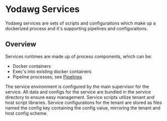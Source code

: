 # Yodawg Services

Yodawg services are sets of scripts and configuraitons which make up a
dockerized process and it's supporting pipelines and configuraitons.

## Overview

Services runtimes are made up of process components, which can be:

 - Docker containers
 - Exec's into existing docker containers
 - Pipeline processes; see [Pipelines](./pipelines.md)

The service environment is configured by the main supervisor for the service.
All data and configs for the service are bundled in the service directory to
ensure easy management.  Service scripts utilize tenant and host script
libraries.  Service configurations for the tenant are stored as files named the
config key containing the config value, mirroring the tenant and host config
scheme.

